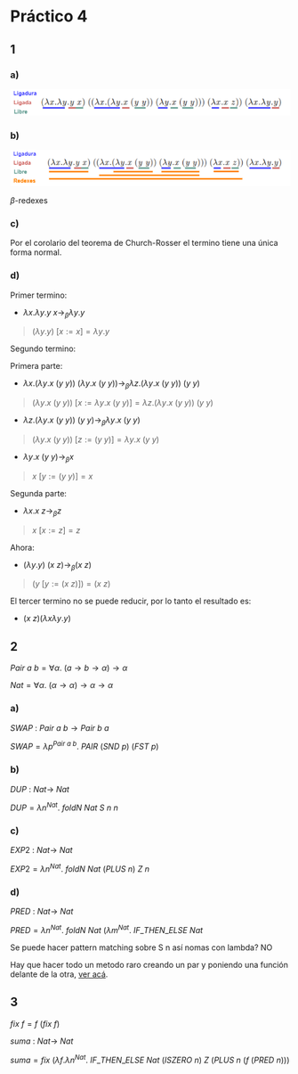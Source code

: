 # Práctico 4

## 1

### a)

![1a](./ej1pfa.png)

### b)

![1](./ej1pfaab.png)

$\beta$-redexes

### c)

Por el corolario del teorema de Church-Rosser el termino tiene una única forma normal.

### d)

Primer termino:

- $\lambda x.\lambda y.y~x \rightarrow_\beta \lambda y.y$

> $(\lambda y.y)~[x := x] = \lambda y.y$

Segundo termino:

Primera parte:

- $\lambda x.(\lambda y.x~(y~y))~(\lambda y.x~(y~y))
\rightarrow_\beta \lambda z.(\lambda y.x~(y~y))~(y~y)$

> $(\lambda y.x~(y~y))~[x := \lambda y.x~(y~y)]
= \lambda z.(\lambda y.x~(y~y))~(y~y)$

- $\lambda z.(\lambda y.x~(y~y))~(y~y) \rightarrow_\beta \lambda y.x~(y~y)$

> $(\lambda y.x~(y~y))~[z := (y~y)] = \lambda y.x~(y~y)$

- $\lambda y.x~(y~y) \rightarrow_\beta x$

> $x~[y := (y~y)] = x$

Segunda parte:

- $\lambda x.x~z \rightarrow_\beta z$

> $x~[x := z] = z$

Ahora:

- $(\lambda y.y)~(x~z) \rightarrow_\beta (x~z)$

> $(y~[y := (x~z)]) = (x~z)$

El tercer termino no se puede reducir, por lo tanto el resultado es:

- $(x~z) (\lambda x \lambda y . y)$

## 2

$Pair ~a ~b = \forall \alpha .~(a \rightarrow b \rightarrow \alpha) 
\rightarrow \alpha$

$Nat = \forall \alpha .~(\alpha \rightarrow \alpha) \rightarrow 
\alpha \rightarrow \alpha$

### a)

$SWAP ~: ~Pair ~a ~b \rightarrow Pair ~b ~a$

$SWAP = \lambda p^{Pair ~a ~b}. ~PAIR ~(SND ~p) ~(FST ~p)$

### b)

$DUP~ : ~Nat \rightarrow ~Nat$

$DUP = \lambda n^{Nat} . ~foldN ~Nat ~S ~n ~n$

### c)

$EXP2 ~: ~Nat \rightarrow ~Nat$

$EXP2 = \lambda n^{Nat} . ~foldN ~Nat ~(PLUS ~n) ~Z ~n$

### d)

$PRED ~: ~Nat \rightarrow ~Nat$

$PRED = \lambda n^{Nat} . ~foldN ~Nat ~(\lambda m^{Nat}. ~IF\_THEN\_ELSE ~Nat$

Se puede hacer pattern matching sobre S n así nomas con lambda? NO

Hay que hacer todo un metodo raro creando un par y poniendo una función delante
de la otra, [ver acá](https://gist.github.com/Sam-Serpoosh/30c558900df69291ff35128c1fe3b886).

## 3

$fix ~f = f ~(fix ~f)$

$suma ~: ~Nat \rightarrow ~Nat$

$suma = fix ~(\lambda f. \lambda n^{Nat} . ~IF\_THEN\_ELSE ~Nat ~(ISZERO ~n) ~Z
~(PLUS ~n ~(f ~(PRED ~n)))$
